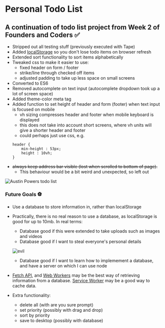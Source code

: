 # Personal Todo List
## A continuation of todo list project from Week 2 of Founders and Coders :white_check_mark:

- Stripped out all testing stuff (previously executed with Tape)
- Added [localStorage](https://developer.mozilla.org/en-US/docs/Web/API/Window/localStorage) so you don't lose todo items on browser refresh
- Extended sort functionality to sort items alphabetically
- Tweaked css to make it easier to use:
    - fixed header on form / footer
    - strike/line through checked off items
    - adjusted padding to take up less space on small screens
- Converted to ES6
- Removed autocomplete on text input (autocomplete dropdown took up a lot of screen space)
- Added theme-color meta tag
- Added function to set height of header and form (footer) when text input is focused on mobile
    - vh sizing compresses header and footer when mobile keyboard is displayed
    - this does not take into account short screens, where vh units will give a shorter header and footer
    - could perhaps just use css, e.g.
    ```
    header {
        min-height : 53px;
        height : 10vh;
    }
    ```
- ~~always keep address bar visible (lost when scrolled to bottom of page).~~
    - This behaviour would be a bit weird and unexpected, so left out

![Austin Powers todo list](http://i.imgur.com/osRGl.jpg)

### Future Goals :soccer:

- Use a database to store information in, rather than localStorage
- Practically, there is no real reason to use a database, as localStorage is good for up to 10mb. In real terms:
    - Database good if this were extended to take uploads such as images and videos
    - Database good if I want to steal everyone's personal details  

    ![evil](https://media3.giphy.com/media/BZlNhp9L5WINi/giphy.gif?cid=3640f6095bf00b1a7733325477f5ec68)
    - Database good if I want to learn how to implemement a database, and have a server on which I can use node
- [Fetch API](https://developer.mozilla.org/en-US/docs/Web/API/Fetch_API), and [Web Workers](https://developer.mozilla.org/en-US/docs/Web/API/Web_Workers_API/Using_web_workers) may be the best way of retrieving information from a database. [Service Worker](https://developer.mozilla.org/en-US/docs/Web/API/ServiceWorker) may be a good way to cache data.
- Extra functionality:
    - delete all (with are you sure prompt)
    - set priority (possibly with drag and drop)
    - sort by priority
    - save to desktop (possibly with database) 